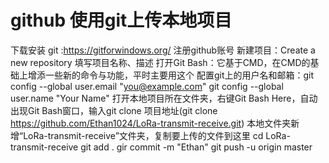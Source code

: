 # github 使用git上传本地项目
下载安装 git :https://gitforwindows.org/
注册github账号 新建项目：Create a new repository 填写项目名称、描述
打开Git Bash：它基于CMD，在CMD的基础上增添一些新的命令与功能，平时主要用这个
配置git上的用户名和邮箱：git config --global user.email "you@example.com"   git config --global user.name "Your Name"
打开本地项目所在文件夹，右键Git Bash Here，自动出现Git Bash窗口，输入git clone 项目地址(git clone https://github.com/Ethan1024/LoRa-transmit-receive.git)
本地文件夹新增“LoRa-transmit-receive”文件夹，复制要上传的文件到这里
cd LoRa-transmit-receive
git add .
gir commit -m "Ethan"
git push -u origin master
